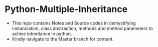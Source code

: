 # Python-Multiple-Inheritance
- This repo contains Notes and Source codes in demystifying instanciation, class abstraction, methods and method parameters to achive inheritance in python.
- Kindly navigate to the Master branch for content.

